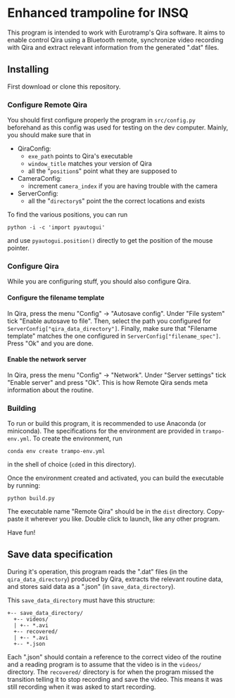 # Enhanced trampoline for INSQ

This program is intended to work with Eurotramp's Qira software. It aims to
enable control Qira using a Bluetooth remote, synchronize video recording with
Qira and extract relevant information from the generated ".dat" files.

## Installing

First download or clone this repository.

### Configure Remote Qira

You should first configure properly the program in `src/config.py`
beforehand as this config was used for testing on the dev computer.
Mainly, you should make sure that in

* QiraConfig:
   * `exe_path` points to Qira's executable
   * `window_title` matches your version of Qira
   * all the "`position`s" point what they are supposed to
* CameraConfig:
   * increment `camera_index` if you are having trouble with the camera
* ServerConfig:
   * all the "`directory`s" point the the correct locations and exists

To find the various positions, you can run
```
python -i -c 'import pyautogui'
```
and use `pyautogui.position()` directly to get the position of the mouse pointer.

### Configure Qira

While you are configuring stuff, you should also configure Qira.

#### Configure the filename template

In Qira, press the menu "Config" -> "Autosave config". Under "File system" tick
"Enable autosave to file". Then, select the path you configured for
`ServerConfig["qira_data_directory"]`. Finally, make sure that
"Filename template" matches the one configured in `ServerConfig["filename_spec"]`.
Press "Ok" and you are done.

#### Enable the network server

In Qira, press the menu "Config" -> "Network". Under "Server settings" tick
"Enable server" and press "Ok". This is how Remote Qira sends meta information
about the routine.

### Building

To run or build this program, it is recommended to use Anaconda (or miniconda).
The specifications for the environment are provided in `trampo-env.yml`.
To create the environment, run
```
conda env create trampo-env.yml
```
in the shell of choice (`cd`ed in this directory).

Once the environment created and activated, you can build the executable by
running:
```
python build.py
```
The executable name "Remote Qira" should be in the `dist` directory.
Copy-paste it wherever you like. Double click to launch, like any other program.

Have fun!

## Save data specification

During it's operation, this program reads the ".dat" files (in the
`qira_data_directory`) produced by Qira, extracts the relevant routine data, and
stores said data as a ".json" (in `save_data_directory`).

This `save_data_directory` must have this structure:
```
+-- save_data_directory/
  +-- videos/
  | +-- *.avi
  +-- recovered/
  | +-- *.avi
  +-- *.json
```
Each ".json" should contain a reference to the correct video of the routine and
a reading program is to assume that the video is in the `videos/` directory. The
`recovered/` directory is for when the program missed the transition telling it
to stop recording and save the video. This means it was still recording when it
was asked to start recording.
